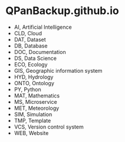 # QPanBackup.github.io

- AI, Artificial Intelligence
- CLD, Cloud
- DAT, Dataset
- DB, Database
- DOC, Documentation
- DS, Data Science
- ECO, Ecology
- GIS, Geographic information system
- HYD, Hydrology
- ONTO, Ontology
- PY, Python
- MAT, Mathematics
- MS, Microservice
- MET, Meteorology
- SIM, Simulation
- TMP, Template
- VCS, Version control system
- WEB, Website
